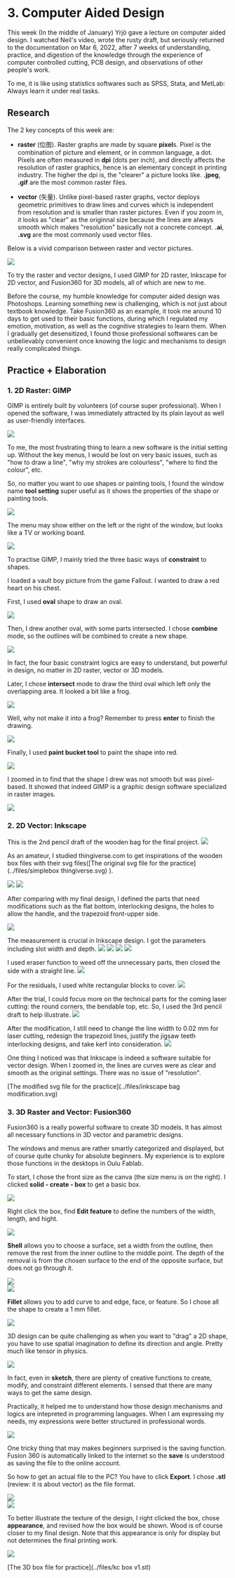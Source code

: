 # 3. Computer Aided Design

This week (In the middle of January) Yrjö gave a lecture on computer aided design. I watched Neil's video, wrote the rusty draft, but seriously returned to the documentation on Mar 6, 2022, after 7 weeks of understanding, practice, and digestion of the knowledge through the experience of computer controlled cutting, PCB design, and observations of other people's work.  

To me, it is like using statistics softwares such as SPSS, Stata, and MetLab: Always learn it under real tasks. 

## Research

The 2 key concepts of this week are:  

- **raster** (位图). Raster graphs are made by square **pixel**s. Pixel is the combination of picture and element, or in common language, a dot. Pixels are often measured in **dpi** (dots per inch), and directly affects the resolution of raster graphics, hence is an elementary concept in printing industry. The higher the dpi is, the "clearer" a picture looks like. **.jpeg**, **.gif** are the most common raster files.   

- **vector** (矢量). Unlike pixel-based raster graphs, vector deploys geometric primitives to draw lines and curves which is independent from resolution and is smaller than raster pictures. Even if you zoom in, it looks as "clear" as the originnal size because the lines are always smooth which makes "resolution" basically not a concrete concept. **.ai**, **.svg** are the most commonly used vector files.  
 
Below is a vivid comparison between raster and vector pictures.  

![](../images/cad1.jpg)

To try the raster and vector designs, I used GIMP for 2D raster, Inkscape for 2D vector, and Fusion360 for 3D models, all of which are new to me.  

Before the course, my humble knowledge for computer aided design was Photoshops. Learning something new is challenging, which is not just about textbook knowledge. Take Fusion360 as an example, it took me around 10 days to get used to their basic functions, during which I regulated my emotion, motivation, as well as the cognitive strategies to learn them. When I gradually get desensitized, I found those professional softwares can be unbelievably convenient once knowing the logic and mechanisms to design really complicated things.  

## Practice + Elaboration

### 1. 2D Raster: GIMP  

GIMP is entirely built by volunteers (of course super professional). When I opened the software, I was immediately attracted by its plain layout as well as user-friendly interfaces.  

![](../images/raster1.jpg)  

To me, the most frustrating thing to learn a new software is the initial setting up. Without the key menus, I would be lost on very basic issues, such as "how to draw a line", "why my strokes are colourless", "where to find the colour", etc.  

So, no matter you want to use shapes or painting tools, I found the window name **tool setting** super useful as it shows the properties of the shape or painting tools.  

![](../images/raster2.jpg)  

The menu may show either on the left or the right of the window, but looks like a TV or working board.   

![](../images/raster3.jpg)

To practise GIMP, I mainly tried the three basic ways of **constraint** to shapes.  

I loaded a vault boy picture from the game Fallout. I wanted to draw a red heart on his chest.  

First, I used **oval** shape to draw an oval.  

![](../images/raster4.jpg)  

Then, I drew another oval, with some parts intersected. I chose **combine** mode, so the outlines will be combined to create a new shape.  

![](../images/raster5.jpg)  

In fact, the four basic constraint logics are easy to understand, but powerful in design, no matter in 2D raster, vector or 3D models.  

Later, I chose **intersect** mode to draw the third oval which left only the overlapping area. It looked a bit like a frog.  

![](../images/raster6.jpg)  

Well, why not make it into a frog? Remember to press **enter** to finish the drawing.  
  
![](../images/raster7.jpg)  

Finally, I used **paint bucket tool** to paint the shape into red.  

![](../images/raster8.jpg)  

I zoomed in to find that the shape I drew was not smooth but was pixel-based. It showed that indeed GIMP is a graphic design software specialized in raster images.  

![](../images/raster9.jpg)  
 

### 2. 2D Vector: Inkscape

This is the 2nd pencil draft of the wooden bag for the final project.
![](../images/inks0.jpg)

As an amateur, I studied thingiverse.com to get inspirations of the wooden box files with their svg files([The original svg file for the practice](../files/simplebox thingiverse.svg) ).  


![](../images/inks1.jpg)
![](../images/inks2.jpg)

After comparing with my final design, I defined the parts that need modifications such as the flat bottom, interlocking designs, the holes to allow the handle, and the trapezoid front-upper side.   

![](../images/inks4.jpg)

The measurement is crucial in Inkscape design. I got the parameters including slot width and depth.
![](../images/inks5.jpg)
![](../images/inks6.jpg)
![](../images/inks7.jpg)
![](../images/inks10.jpg)

I used eraser function to weed off the unnecessary parts, then closed the side with a straight line. 
![](../images/inks8.jpg)

For the residuals, I used white rectangular blocks to cover. 
![](../images/inks9.jpg)

After the trial, I could focus more on the technical parts for the coming laser cutting: the round corners, the bendable top, etc. So, I used the 3rd pencil draft to help illustrate.
![](../images/inks11.jpg)

After the modification, I still need to change the line width to 0.02 mm for laser cutting, redesign the trapezoid lines, justify the jigsaw teeth interlocking designs, and take kerf into consideration. 
![](../images/inks12.jpg)  

One thing I noticed was that Inkscape is indeed a software suitable for vector design. When I zoomed in, the lines are curves were as clear and smooth as the original settings. There was no issue of "resolution".  

[The modified svg file for the practice](../files/inkscape bag modification.svg) 

### 3. 3D Raster and Vector: Fusion360  

Fusion360 is a really powerful software to create 3D models. It has almost all necessary functions in 3D vector and parametric designs.  

The windows and menus are rather smartly categorized and displayed, but of course quite chunky for absolute beginners. My experience is to explore those functions in the desktops in Oulu Fablab.  

To start, I chose the front size as the canva (the size menu is on the right). I clicked **solid - create - box** to get a basic box.  

![](../images/3d1.jpg)  

Right click the box, find **Edit feature** to define the numbers of the width, length, and hight.  
 
![](../images/3d2.jpg)  

**Shell** allows you to choose a surface, set a width from the outline, then remove the rest from the inner outline to the middle point. The depth of the removal is from the chosen surface to the end of the opposite surface, but does not go through it.  

![](../images/3d3.jpg)  
![](../images/3d4.jpg)  

**Fillet** allows you to add curve to and edge, face, or feature. So I chose all the shape to create a 1 mm fillet.  

![](../images/3d5.jpg)  

3D design can be quite challenging as when you want to "drag" a 2D shape, you have to use spatial imagination to define its direction and angle. Pretty much like tensor in physics.  

![](../images/3d6.jpg)  

In fact, even in **sketch**, there are plenty of creative functions  to create, modify, and constraint different elements. I sensed that there are many ways to get the same design.  

Practically, it helped me to understand how those design mechanisms and logics are intepreted in programming languages. When I am expressing my needs, my expressions were better structured in professional words.  

![](../images/3d7.jpg)  

One tricky thing that may makes beginners surprised is the saving function. Fusion 360 is automatically linked to the internet so the **save** is understood as saving the file to the online account.  

So how to get an actual file to the PC? You have to click **Export**. I chose **.stl** (review: it is about vector) as the file format.  

![](../images/3d8.jpg)  
![](../images/3d9.jpg)  

To better illustrate the texture of the design, I right clicked the box, chose **appearance**, and revised how the box would be shown. Wood is of course closer to my final design. Note that this appearance is only for display but not determines the final printing work.  

![](../images/3d10.jpg) 

[The 3D box file for practice](../files/kc box v1.stl) 

 

